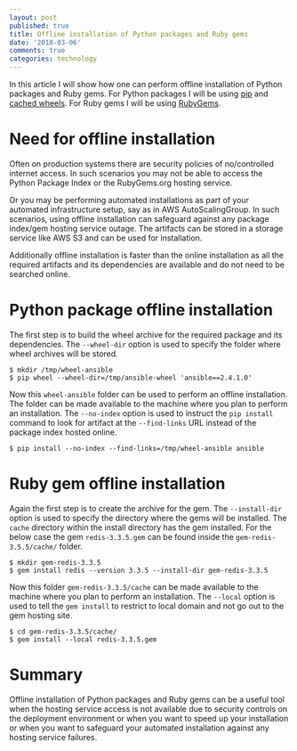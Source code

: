 ```yaml
---
layout: post
published: true
title: Offline installation of Python packages and Ruby gems
date: '2018-03-06'
comments: true
categories: technology
---
```


In this article I will show how one can perform offline installation of Python packages and Ruby gems. 
For Python packages I will be using [pip] and [cached wheels](wheel). For Ruby gems I will be using [RubyGems].

# Need for offline installation
Often on production systems there are security policies of no/controlled internet access. In such scenarios 
you may not be able to access the Python Package Index or the RubyGems.org hosting service.

Or you may be performing automated installations as part of your automated infrastructure setup, say as in 
AWS AutoScalingGroup. In such scenarios, using offline installation can safeguard against any package index/gem 
hosting service outage. The artifacts can be stored in a storage service like AWS S3 and can be used 
for installation.

Additionally offline installation is faster than the online installation as all the required artifacts and 
its dependencies are available and do not need to be searched online.

# Python package offline installation
The first step is to build the wheel archive for the required package and its dependencies. The `--wheel-dir` 
option is used to specify the folder where wheel archives will be stored.

```
$ mkdir /tmp/wheel-ansible
$ pip wheel --wheel-dir=/tmp/ansible-wheel 'ansible==2.4.1.0'
```

Now this `wheel-ansible` folder can be used to perform an offline installation. The folder can be made 
available to the machine where you plan to perform an installation. The `--no-index` option is used to 
instruct the `pip install` command to look for artifact at the `--find-links` URL instead of the package 
index hosted online.

```
$ pip install --no-index --find-links=/tmp/wheel-ansible ansible
```

# Ruby gem offline installation
Again the first step is to create the archive for the gem. The `--install-dir` option is used to specify 
the directory where the gems will be installed. The `cache` directory within the install directory has the 
gem installed. For the below case the gem `redis-3.3.5.gem` can be found inside the `gem-redis-3.5.5/cache/` folder.

```
$ mkdir gem-redis-3.3.5
$ gem install redis --version 3.3.5 --install-dir gem-redis-3.3.5
```

Now this folder `gem-redis-3.3.5/cache` can be made available to the machine where you plan to perform an 
installation. The `--local` option is used to tell the `gem install` to restrict to local domain and not go 
out to the gem hosting site.

```
$ cd gem-redis-3.3.5/cache/
$ gem install --local redis-3.3.5.gem
```

# Summary
Offline installation of Python packages and Ruby gems can be a useful tool when the hosting service access 
is not available due to security controls on the deployment environment or when you want to speed up your 
installation or when you want to safeguard your automated installation against any hosting service failures.

[pip]: https://pip.pypa.io/en/stable/
[wheel]: https://wheel.readthedocs.io/en/latest/
[RubyGems]: https://rubygems.org/
